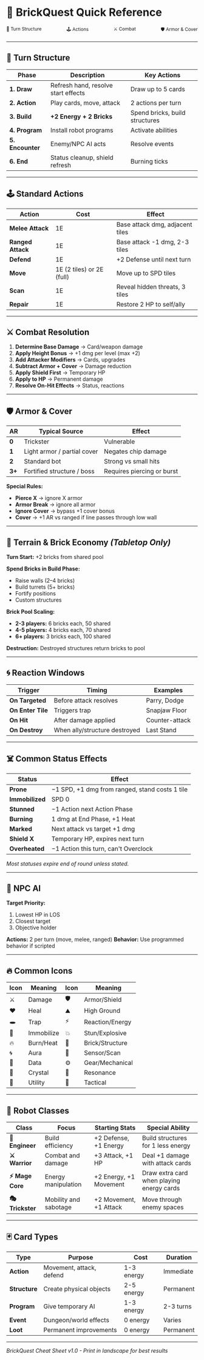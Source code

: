 # 🧱 BrickQuest Quick Reference

<div style="display: flex; justify-content: space-between; font-size: 12px; margin-bottom: 20px;">
  <div>📅 Turn Structure</div>
  <div>🕹️ Actions</div>
  <div>⚔️ Combat</div>
  <div>🛡️ Armor & Cover</div>
</div>

---

## 📅 Turn Structure

| Phase | Description | Key Actions |
|-------|-------------|-------------|
| **1. Draw** | Refresh hand, resolve start effects | Draw up to 5 cards |
| **2. Action** | Play cards, move, attack | 2 actions per turn |
| **3. Build** | **+2 Energy + 2 Bricks** | Spend bricks, build structures |
| **4. Program** | Install robot programs | Activate abilities |
| **5. Encounter** | Enemy/NPC AI acts | Resolve events |
| **6. End** | Status cleanup, shield refresh | Burning ticks |

---

## 🕹️ Standard Actions

| Action | Cost | Effect |
|--------|------|--------|
| **Melee Attack** | 1E | Base attack dmg, adjacent tiles |
| **Ranged Attack** | 1E | Base attack -1 dmg, 2-3 tiles |
| **Defend** | 1E | +2 Defense until next turn |
| **Move** | 1E (2 tiles) or 2E (full) | Move up to SPD tiles |
| **Scan** | 1E | Reveal hidden threats, 3 tiles |
| **Repair** | 1E | Restore 2 HP to self/ally |

---

## ⚔️ Combat Resolution

1. **Determine Base Damage** → Card/weapon damage
2. **Apply Height Bonus** → +1 dmg per level (max +2)
3. **Add Attacker Modifiers** → Cards, upgrades
4. **Subtract Armor + Cover** → Damage reduction
5. **Apply Shield First** → Temporary HP
6. **Apply to HP** → Permanent damage
7. **Resolve On-Hit Effects** → Status, reactions

---

## 🛡️ Armor & Cover

| AR | Typical Source | Effect |
|----|----------------|--------|
| **0** | Trickster | Vulnerable |
| **1** | Light armor / partial cover | Negates chip damage |
| **2** | Standard bot | Strong vs small hits |
| **3+** | Fortified structure / boss | Requires piercing or burst |

**Special Rules:**
- **Pierce X** → ignore X armor
- **Armor Break** → ignore all armor  
- **Ignore Cover** → bypass +1 cover bonus
- **Cover** → +1 AR vs ranged if line passes through low wall

---

## 🧱 Terrain & Brick Economy *(Tabletop Only)*

**Turn Start:** +2 bricks from shared pool

**Spend Bricks in Build Phase:**
- Raise walls (2–4 bricks)
- Build turrets (5+ bricks)  
- Fortify positions
- Custom structures

**Brick Pool Scaling:**
- **2-3 players:** 6 bricks each, 50 shared
- **4-5 players:** 4 bricks each, 70 shared
- **6+ players:** 3 bricks each, 100 shared

**Destruction:** Destroyed structures return bricks to pool

---

## 🌀 Reaction Windows

| Trigger | Timing | Examples |
|---------|--------|----------|
| **On Targeted** | Before attack resolves | Parry, Dodge |
| **On Enter Tile** | Triggers trap | Snapjaw Floor |
| **On Hit** | After damage applied | Counter-attack |
| **On Destroy** | When ally/structure destroyed | Last Stand |

---

## ☠️ Common Status Effects

| Status | Effect |
|--------|--------|
| **Prone** | −1 SPD, +1 dmg from ranged, stand costs 1 tile |
| **Immobilized** | SPD 0 |
| **Stunned** | −1 Action next Action Phase |
| **Burning** | 1 dmg at End Phase, +1 Heat |
| **Marked** | Next attack vs target +1 dmg |
| **Shield X** | Temporary HP, expires next turn |
| **Overheated** | −1 Action this turn, can't Overclock |

*Most statuses expire end of round unless stated.*

---

## 🧠 NPC AI

**Target Priority:**
1. Lowest HP in LOS
2. Closest target  
3. Objective holder

**Actions:** 2 per turn (move, melee, ranged)
**Behavior:** Use programmed behavior if scripted

---

## 🔥 Common Icons

| Icon | Meaning | Icon | Meaning |
|------|---------|------|---------|
| ⚔️ | Damage | 🛡️ | Armor/Shield |
| ❤️ | Heal | ⛰️ | High Ground |
| 🕳️ | Trap | ⚡ | Reaction/Energy |
| 🧊 | Immobilize | 💥 | Stun/Explosive |
| 🔥 | Burn/Heat | 🧱 | Brick/Structure |
| 🌀 | Aura | 📡 | Sensor/Scan |
| 💾 | Data | ⚙️ | Gear/Mechanical |
| 💎 | Crystal | 🌊 | Resonance |
| 🔧 | Utility | 🎯 | Tactical |

---

## 🤖 Robot Classes

| Class | Focus | Starting Stats | Special Ability |
|-------|-------|----------------|-----------------|
| **🔧 Engineer** | Build efficiency | +2 Defense, +1 Energy | Build structures for 1 less energy |
| **⚔️ Warrior** | Combat and damage | +3 Attack, +1 HP | Deal +1 damage with attack cards |
| **⚡ Mage Core** | Energy manipulation | +2 Energy, +1 Movement | Draw extra card when playing energy cards |
| **🎭 Trickster** | Mobility and sabotage | +2 Movement, +1 Attack | Move through enemy spaces |

---

## 🃏 Card Types

| Type | Purpose | Cost | Duration |
|------|---------|------|----------|
| **Action** | Movement, attack, defend | 1-3 energy | Immediate |
| **Structure** | Create physical objects | 2-5 energy | Permanent |
| **Program** | Give temporary AI | 1-3 energy | 2-3 turns |
| **Event** | Dungeon/world effects | 0 energy | Varies |
| **Loot** | Permanent improvements | 0 energy | Permanent |

---

*BrickQuest Cheat Sheet v1.0 - Print in landscape for best results*

